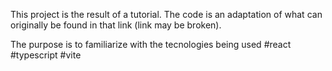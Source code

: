 This project is the result of a tutorial. The code is an adaptation of what can originally be found in that link (link may be broken).

The purpose is to familiarize with the tecnologies being used #react #typescript #vite
